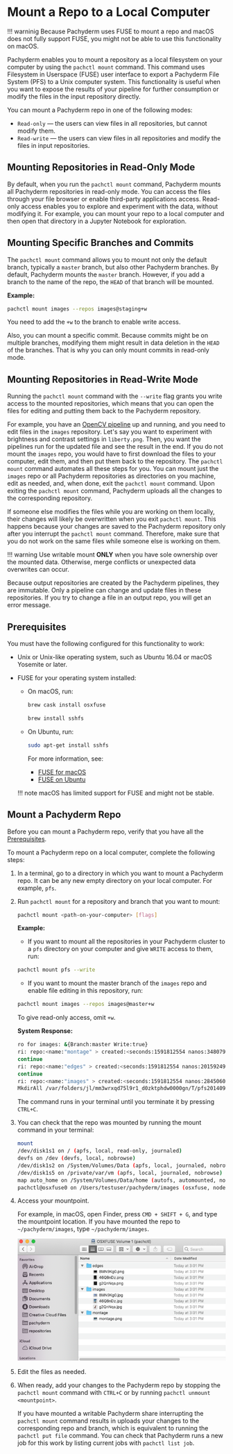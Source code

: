 # Mount a Repo to a Local Computer

!!! warninig
    Because Pachyderm uses FUSE to mount a repo and
    macOS does not fully support FUSE, you might
    not be able to use this functionality on macOS.

Pachyderm enables you to mount a repository
as a local filesystem on your computer by using the
`pachctl mount` command. This command
uses Filesystem in Userspace (FUSE) user interface to export a Pachyderm
File System (PFS) to a Unix computer system.
This functionality is useful when you want to expose the results
of your pipeline for further consumption or modify the files
in the input repository directly.

You can mount a Pachyderm repo in one of the following modes:

* `Read-only` — the users can view files in all
repositories, but cannot modify them.
* `Read-write` — the users can view files
in all repositories and modify the files in input repositories.

## Mounting Repositories in Read-Only Mode

By default, when you run the `pachctl mount` command, Pachyderm mounts
all Pachyderm repositories in read-only mode. You can access the
files through your file browser or enable third-party applications
access. Read-only access enables you to explore and experiment with
the data, without modifying it. For example, you can mount your
repo to a local computer and then open that directory in a Jupyter
Notebook for exploration. 

## Mounting Specific Branches and Commits

The `pachctl mount` command allows you to mount not only the default
branch, typically a `master` branch, but also other Pachyderm
branches. By default, Pachyderm mounts the `master` branch. However,
if you add a branch to the name of the repo, the `HEAD` of that branch
will be mounted.

**Example:**

```bash
pachctl mount images --repos images@staging+w
```

You need to add the `+w` to the branch to enable write access.

Also, you can mount a specific commit. Because commits
might be on multiple branches, modifying them might result in data deletion
in the `HEAD` of the branches. That is why you can only mount commits in
read-only mode.

## Mounting Repositories in Read-Write Mode

Running the `pachctl mount` command with the `--write` flag grants you
write access to the mounted repositories, which means that you can
open the files for editing and putting them back to the Pachyderm
repository. 

For example, you have an [OpenCV pipeline](../../../getting_started/beginner_tutorial/#image-processing-with-opencv)
up and running,
and you need to edit files in the `images` repository. Let's
say you want to experiment with brightness and contrast
settings in `liberty.png`. Then, you want the pipelines
run for the updated file and see the result in the end.
If you do not mount the `images` repo, you would have to
first download the files to your computer, edit them,
and then put them back to the repository. The `pachctl mount`
command automates all these steps for you. You can mount just the
`images` repo or all Pachyderm repositories as directories
on you machine, edit as needed, and, when done,
exit the `pachctl mount` command. Upon exiting the `pachctl mount`
command, Pachyderm uploads all the changes to the corresponding
repository.

If someone else modifies the files while you are working on them
locally, their changes will likely be overwritten when you exit
`pachctl mount`. This happens because your changes are saved to
the Pachyderm repository only after you interrupt the `pachctl mount`
command. Therefore, make sure that you do not work on the
same files while someone else is working on them.

!!! warning
    Use writable mount **ONLY** when you have sole ownership
    over the mounted data. Otherwise, merge conflicts or
    unexpected data overwrites can occur.

Because output repositories are created by the Pachyderm
pipelines, they are immutable. Only a pipeline
can change and update files in these repositories. If you try to change
a file in an output repo, you will get an error message.

## Prerequisites

You must have the following configured for this functionality to work:

* Unix or Unix-like operating system, such as Ubuntu 16.04 or macOS
Yosemite or later.
* FUSE for your operating system installed:

  * On macOS, run:

    ```bash
    brew cask install osxfuse
    ```

    ```bash
    brew install sshfs
    ```

  * On Ubuntu, run:

    ```bash
    sudo apt-get install sshfs
    ```

    For more information, see:

    * [FUSE for macOS](https://osxfuse.github.io/)
    * [FUSE on Ubuntu](https://gist.github.com/cstroe/e83681e3510b43e3f618)

  !!! note
      macOS has limited support for FUSE and might not be stable.

## Mount a Pachyderm Repo

Before you can mount a Pachyderm repo, verify that you have all the
[Prerequisites](#prerequisites).

To mount a Pachyderm repo on a local computer, complete the following
steps:

1. In a terminal, go to a directory in which you want to mount a
Pachyderm repo. It can be any new empty directory on your local computer.
For example, `pfs`.

1. Run `pachctl mount` for a repository and branch that you want to mount:

   ```bash
   pachctl mount <path-on-your-computer> [flags]
   ```

   **Example:**

   * If you want to mount all the repositories in your Pachyderm cluster 
   to a `pfs` directory on your computer and give `WRITE` access to them, run:

   ```bash
   pachctl mount pfs --write
   ```

   * If you want to mount the master branch of the `images` repo
   and enable file editing in this repository, run:

   ```bash
   pachctl mount images --repos images@master+w
   ```

   To give read-only access, omit `+w`.

   **System Response:**

   ```bash
   ro for images: &{Branch:master Write:true}
   ri: repo:<name:"montage" > created:<seconds:1591812554 nanos:348079652 > size_bytes:1345398 description:"Output repo for pipeline montage." branches:<repo:<name:"montage" > name:"master" >
   continue
   ri: repo:<name:"edges" > created:<seconds:1591812554 nanos:201592492 > size_bytes:136795 description:"Output repo for pipeline edges." branches:<repo:<name:"edges" > name:"master" >
   continue
   ri: repo:<name:"images" > created:<seconds:1591812554 nanos:28450609 > size_bytes:244068 branches:<repo:<name:"images" > name:"master" >
   MkdirAll /var/folders/jl/mm3wrxqd75l9r1_d0zktphdw0000gn/T/pfs201409498/images
   ```

   The command runs in your terminal until you terminate it
   by pressing `CTRL+C`.

1. You can check that the repo was mounted by running the mount command
in your terminal:

   ```bash hl_lines="7"
   mount
   /dev/disk1s1 on / (apfs, local, read-only, journaled)
   devfs on /dev (devfs, local, nobrowse)
   /dev/disk1s2 on /System/Volumes/Data (apfs, local, journaled, nobrowse)
   /dev/disk1s5 on /private/var/vm (apfs, local, journaled, nobrowse)
   map auto_home on /System/Volumes/Data/home (autofs, automounted, nobrowse)
   pachctl@osxfuse0 on /Users/testuser/pachyderm/images (osxfuse, nodev, nosuid, synchronous, mounted by testuser)
   ```

1. Access your mountpoint.

   For example, in macOS, open Finder, press
   `CMD + SHIFT + G`, and type the mountpoint location. If you have mounted
   the repo to `~/pachyderm/images`, type `~/pachyderm/images`.

   ![finder-repo-mount](../../assets/images/s_finder_repo_mount.png)

1. Edit the files as needed.
1. When ready, add your changes to the Pachyderm repo by stopping
the `pachctl mount` command with `CTRL+C` or by running `pachctl unmount
<mountpoint>`.

   If you have mounted a writable Pachyderm share interrupting the
   `pachctl mount` command results in uploads
   your changes to the corresponding repo and branch, which is equivalent
   to running the `pachctl put file` command. You can check that
   Pachyderm runs a new job for this work by listing current jobs with
   `pachctl list job`.
